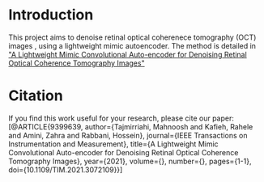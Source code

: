 # Introduction
This project aims to denoise retinal optical coherenece tomography (OCT) images , using a lightweight mimic autoencoder.
The method is detailed in ["A Lightweight Mimic Convolutional Auto-encoder for Denoising Retinal Optical Coherence Tomography Images"](https://ieeexplore.ieee.org/document/9399639)
# Citation
If you find this work useful for your research, please cite our paper:
[@ARTICLE{9399639,  author={Tajmirriahi, Mahnoosh and Kafieh, Rahele and Amini, Zahra and Rabbani, Hossein},  journal={IEEE Transactions on Instrumentation and Measurement},   title={A Lightweight Mimic Convolutional Auto-encoder for Denoising Retinal Optical Coherence Tomography Images},   year={2021},  volume={},  number={},  pages={1-1},  doi={10.1109/TIM.2021.3072109}}]

